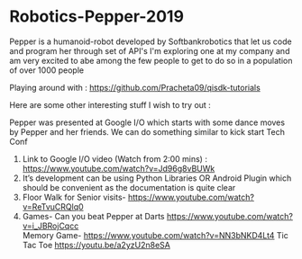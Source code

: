 # Robotics-Pepper-2019

Pepper is a humanoid-robot developed by Softbankrobotics that let us code and program her through set of API's
I'm exploring one at my company and am very excited to abe among the few people to get to do so in a population of over 1000 people

Playing around with : https://github.com/Pracheta09/qisdk-tutorials

Here are some other interesting stuff I wish to try out :

Pepper was presented at Google I/O which starts with some dance moves by Pepper and her friends. We can do something similar to kick start Tech Conf
1. Link to Google I/O video (Watch from 2:00 mins) : https://www.youtube.com/watch?v=Jd96g8vBUWk
2. It’s development can be using Python Libraries OR Android Plugin which should be convenient as the documentation is quite clear
3. Floor Walk for Senior visits-
https://www.youtube.com/watch?v=ReTvuCRQlq0
4. Games-
Can you beat Pepper at Darts https://www.youtube.com/watch?v=i_JBRojCqcc  
Memory Game- https://www.youtube.com/watch?v=NN3bNKD4Lt4
Tic Tac Toe https://youtu.be/a2yzU2n8eSA

